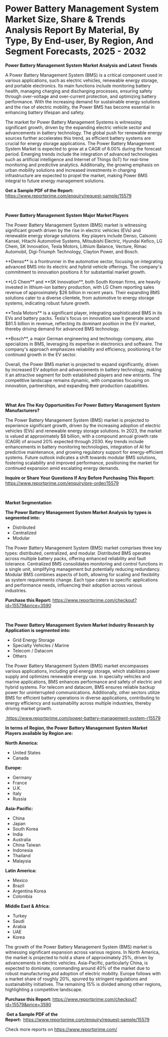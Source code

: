 <p><h1>Power Battery Management System Market Size, Share & Trends Analysis Report By Material, By Type, By End-user, By Region, And Segment Forecasts, 2025 - 2032</h1></p><p><strong>Power Battery Management System Market Analysis and Latest Trends</strong></p>
<p><p>A Power Battery Management System (BMS) is a critical component used in various applications, such as electric vehicles, renewable energy storage, and portable electronics. Its main functions include monitoring battery health, managing charging and discharging processes, ensuring safety through over-voltage and over-current protection, and optimizing battery performance. With the increasing demand for sustainable energy solutions and the rise of electric mobility, the Power BMS has become essential in enhancing battery lifespan and safety.</p><p>The market for Power Battery Management Systems is witnessing significant growth, driven by the expanding electric vehicle sector and advancements in battery technology. The global push for renewable energy sources further accelerates this trend, as efficient battery systems are crucial for energy storage applications. The Power Battery Management System Market is expected to grow at a CAGR of 6.00% during the forecast period. Emerging trends include the integration of advanced technologies such as artificial intelligence and Internet of Things (IoT) for real-time monitoring and predictive analytics. Additionally, the growing emphasis on urban mobility solutions and increased investments in charging infrastructure are expected to propel the market, making Power BMS integral to future energy management solutions.</p></p>
<p><strong>Get a Sample PDF of the Report:&nbsp;</strong> <a href="https://www.reportprime.com/enquiry/request-sample/15579?utm_campaign=3322&utm_medium=2&utm_source=Github&utm_content=ia&utm_term=20032025&utm_id=power-battery-management-system">https://www.reportprime.com/enquiry/request-sample/15579</a></p>
<p>&nbsp;</p>
<p><strong>Power Battery Management System Major Market Players</strong></p>
<p><p>The Power Battery Management System (BMS) market is witnessing significant growth driven by the rise in electric vehicles (EVs) and renewable energy storage solutions. Key players include Denso, Calsonic Kansei, Hitachi Automotive Systems, Mitsubishi Electric, Hyundai Kefico, LG Chem, SK Innovation, Tesla Motors, Lithium Balance, Vecture, Rimac Automobil, Digi-Triumph Technology, Clayton Power, and Bosch.</p><p>**Denso** is a frontrunner in the automotive sector, focusing on integrating advanced BMS into its electric and hybrid vehicle offerings. The company's commitment to innovation positions it for substantial market growth.</p><p>**LG Chem** and **SK Innovation**, both South Korean firms, are heavily invested in lithium-ion battery production, with LG Chem reporting sales revenue of approximately $26 billion in recent years. Their expanding BMS solutions cater to a diverse clientele, from automotive to energy storage systems, indicating robust future growth.</p><p>**Tesla Motors** is a significant player, integrating sophisticated BMS in its EVs and battery packs. Tesla's focus on innovation saw it generate around $81.5 billion in revenue, reflecting its dominant position in the EV market, thereby driving demand for advanced BMS technology.</p><p>**Bosch**, a major German engineering and technology company, also specializes in BMS, leveraging its expertise in electronics and software. The company's approach emphasizes reliability and efficiency, positioning it for continued growth in the EV sector.</p><p>Overall, the Power BMS market is projected to expand significantly, driven by increased EV adoption and advancements in battery technology, making it an attractive segment for both established players and new entrants. The competitive landscape remains dynamic, with companies focusing on innovation, partnerships, and expanding their production capabilities.</p></p>
<p>&nbsp;</p>
<p><strong>What Are The Key Opportunities For Power Battery Management System Manufacturers?</strong></p>
<p><p>The Power Battery Management System (BMS) market is projected to experience significant growth, driven by the increasing adoption of electric vehicles (EVs) and renewable energy storage solutions. In 2023, the market is valued at approximately $8 billion, with a compound annual growth rate (CAGR) of around 20% expected through 2030. Key trends include enhancements in battery monitoring technologies, integration of AI for predictive maintenance, and growing regulatory support for energy-efficient systems. Future outlook indicates a shift towards modular BMS solutions, fostering scalability and improved performance, positioning the market for continued expansion amid escalating energy demands.</p></p>
<p><strong>Inquire or Share Your Questions If Any Before Purchasing This Report:</strong> <a href="https://www.reportprime.com/enquiry/pre-order/15579?utm_campaign=3322&utm_medium=2&utm_source=Github&utm_content=ia&utm_term=20032025&utm_id=power-battery-management-system">https://www.reportprime.com/enquiry/pre-order/15579</a></p>
<p>&nbsp;</p>
<p><strong>Market Segmentation</strong></p>
<p><strong>The Power Battery Management System Market Analysis by types is segmented into:</strong></p>
<p><ul><li>Distributed</li><li>Centralized</li><li>Modular</li></ul></p>
<p><p>The Power Battery Management System (BMS) market comprises three key types: distributed, centralized, and modular. Distributed BMS operates across multiple battery packs, offering enhanced reliability and fault tolerance. Centralized BMS consolidates monitoring and control functions in a single unit, simplifying management but potentially reducing redundancy. Modular BMS combines aspects of both, allowing for scaling and flexibility as system requirements change. Each type caters to specific applications and performance needs, influencing their adoption across various industries.</p></p>
<p><strong>Purchase this Report:&nbsp;</strong><a href="https://www.reportprime.com/checkout?id=15579&price=3590&utm_campaign=3322&utm_medium=2&utm_source=Github&utm_content=ia&utm_term=20032025&utm_id=power-battery-management-system">https://www.reportprime.com/checkout?id=15579&price=3590</a></p>
<p>&nbsp;</p>
<p><strong>The Power Battery Management System Market Industry Research by Application is segmented into:</strong></p>
<p><ul><li>Grid Energy Storage</li><li>Specialty Vehicles / Marine</li><li>Telecom / Datacom</li><li>Others</li></ul></p>
<p><p>The Power Battery Management System (BMS) market encompasses various applications, including grid energy storage, which stabilizes power supply and optimizes renewable energy use. In specialty vehicles and marine applications, BMS enhances performance and safety of electric and hybrid systems. For telecom and datacom, BMS ensures reliable backup power for uninterrupted communications. Additionally, other sectors utilize BMS for efficient battery operations in diverse applications, contributing to energy efficiency and sustainability across multiple industries, thereby driving market growth.</p></p>
<p><a href="https://www.reportprime.com/power-battery-management-system-r15579?utm_campaign=3322&utm_medium=2&utm_source=Github&utm_content=ia&utm_term=20032025&utm_id=power-battery-management-system">&nbsp;https://www.reportprime.com/power-battery-management-system-r15579</a></p>
<p><strong>In terms of Region, the Power Battery Management System Market Players available by Region are:</strong></p>
<p>
    <p> <strong> North America: </strong>
        <ul>
            <li>United States</li>
            <li>Canada</li>
        </ul>
        </p> 
    <p> <strong> Europe: </strong>
        <ul>
            <li>Germany</li>
            <li>France</li>
            <li>U.K.</li>
            <li>Italy</li>
            <li>Russia</li>
        </ul>
        </p> 
    <p> <strong> Asia-Pacific: </strong>
        <ul>
            <li>China</li>
            <li>Japan</li>
            <li>South Korea</li>
            <li>India</li>
            <li>Australia</li>
            <li>China Taiwan</li>
            <li>Indonesia</li>
            <li>Thailand</li>
            <li>Malaysia</li>
        </ul>
        </p> 
    <p> <strong> Latin America: </strong>
        <ul>
            <li>Mexico</li>
            <li>Brazil</li>
            <li>Argentina Korea</li>
            <li>Colombia</li>
        </ul>
        </p> 
    <p> <strong> Middle East & Africa: </strong>
        <ul>
            <li>Turkey</li>
            <li>Saudi</li>
            <li>Arabia</li>
            <li>UAE</li>
            <li>Korea</li>
        </ul>
    </p>
    </p>
<p><p>The growth of the Power Battery Management System (BMS) market is witnessing significant expansion across various regions. In North America, the market is projected to hold a share of approximately 25%, driven by advancements in electric vehicles. Asia-Pacific, particularly China, is expected to dominate, commanding around 40% of the market due to robust manufacturing and adoption of electric mobility. Europe follows with a market share of roughly 20%, spurred by stringent regulations and sustainability initiatives. The remaining 15% is divided among other regions, highlighting a competitive landscape.</p></p>
<p><strong>Purchase this Report: </strong><a href="https://www.reportprime.com/checkout?id=15579&price=3590&utm_campaign=3322&utm_medium=2&utm_source=Github&utm_content=ia&utm_term=20032025&utm_id=power-battery-management-system">https://www.reportprime.com/checkout?id=15579&price=3590</a></p>
<p>&nbsp;<strong>Get a Sample PDF of the Report:&nbsp;&nbsp;</strong><a href="https://www.reportprime.com/enquiry/request-sample/15579?utm_campaign=3322&utm_medium=2&utm_source=Github&utm_content=ia&utm_term=20032025&utm_id=power-battery-management-system">https://www.reportprime.com/enquiry/request-sample/15579</a></p>
<p><strong></strong></p>
<p>Check more reports on <a href="https://www.reportprime.com/?utm_campaign=3322&utm_medium=2&utm_source=Github&utm_content=ia&utm_term=20032025&utm_id=power-battery-management-system">https://www.reportprime.com/</a></p>